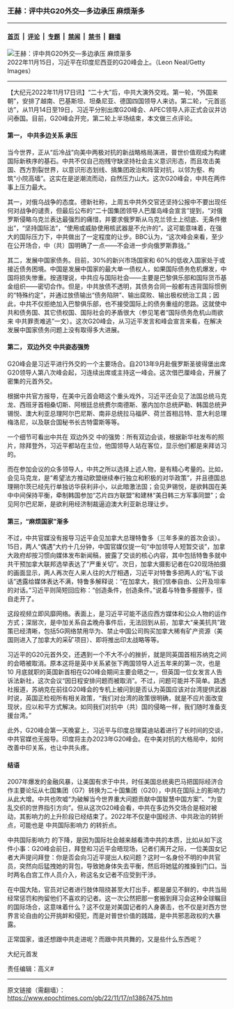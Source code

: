 ### 王赫：评中共G20外交—多边承压 麻烦渐多

---

#### [首页](../../../..?n13867475) &nbsp;|&nbsp; [评论](../../../../../epoch-comment?n13867475) &nbsp;|&nbsp; [专题](../../../../../epoch-special?n13867475) &nbsp;|&nbsp; [禁闻](../../../../../epoch-news?n13867475) &nbsp;|&nbsp; [禁书](../../../../../books?n13867475) &nbsp;|&nbsp; [翻墙](https://github.com/gfw-breaker/nogfw/blob/master/README.md?n13867475)


<div><img alt="王赫：评中共G20外交—多边承压 麻烦渐多" class="attachment-djy_600_400 size-djy_600_400 wp-post-image" src="https://i.epochtimes.com/assets/uploads/2022/11/id13866699-GettyImages-1441553105-600x400.jpg"/>
<div class="caption">
 2022年11月15日，习近平在印度尼西亚的G20峰会上。（Leon Neal/Getty Images）
</div></div><hr/><div class="post_content" id="artbody" itemprop="articleBody">
 <!-- article content begin -->
 <p>
  【大纪元2022年11月17日讯】“二十大”后，中共大演外交戏。第一轮，“外国来朝”，安排了越南、巴基斯坦、坦桑尼亚、德国四国领导人来访。第二轮，“元首巡访”，从11月14日至19日，习近平分别出席G20峰会、APEC领导人非正式会议并访问泰国。目前，G20峰会开完，第二轮上半场结束，本文做三点评论。
 </p>
 <h4>
  第一，
  <ok href="https://www.epochtimes.com/gb/tag/%E4%B8%AD%E5%85%B1%E5%A4%9A%E8%BE%B9%E5%85%B3%E7%B3%BB.html">
   中共多边关系
  </ok>
  承压
 </h4>
 <p>
  当今世界，正从“后冷战”向美中两极对抗的新战略格局演进，普世价值观成为构建国际新秩序的基石。中共不仅自己抱残守缺坚持社会主义意识形态，而且攻击美国、西方割裂世界，以意识形态划线、搞集团政治和阵营对抗，以邻为壑、构筑“小院高墙”。这实在是逆潮流而动，自然压力山大。这次G20峰会，中共在两件事上压力最大。
 </p>
 <p>
  其一，对俄乌战争的态度。德新社称，上周五中共外交官还坚持公报中不要出现任何对战争的谴责，但最后公布的“二十国集团领导人巴厘岛峰会宣言”提到，“对俄罗斯侵略乌克兰表达最强烈的痛惜，并要求俄罗斯从乌克兰领土上彻底、无条件撤出”，“坚持国际法”，“使用或威胁使用核武器是不允许的”。这可能意味着，在强大的国际压力下，中共做出了一定程度的让步。BBC认为，“这次峰会来看，至少在公开场合，中（共）国明确了一点——不会进一步向俄罗斯靠拢。”
 </p>
 <p>
  其二，发展中国家债务。目前，30%的新兴市场国家和 60%的低收入国家处于或接近债务困境。中国是发展中国家的最大单一债权人，如果国际债务危机爆发，中国将损失惨重。按道理说，中共应与国际社会——主要是巴黎俱乐部和国际货币基金组织——密切合作。但是，中共放债不透明，其债务合同一般都有违背国际惯例的“特殊约定”，并通过放债输出“债务陷阱”、输出腐败、输出极权统治工具；因此，中共不仅拒绝加入巴黎俱乐部，也不接受国际上的债务重组的思路。这就使中共和债务国、其它债权国、国际社会的矛盾很大（参见笔者“国际债务危机山雨欲来 中共罪责难逃”一文）。这次G20峰会，从习近平发言和峰会宣言来看，在解决发展中国家债务问题上没有取得多大进展。
 </p>
 <h4>
  第二，
  <ok href="https://www.epochtimes.com/gb/tag/%E5%8F%8C%E8%BE%B9%E5%A4%96%E4%BA%A4.html">
   双边外交
  </ok>
  中共姿态强势
 </h4>
 <p>
  G20峰会是习近平进行外交的一个主要场合。自2013年9月赴俄罗斯圣彼得堡出席G20领导人第八次峰会起，习连续出席或主持这一峰会。这次借巴厘峰会，开展了密集的元首外交。
 </p>
 <p>
  根据中共官方报导，在美中元首会晤这个重头戏外，习近平还会见了法国总统马克龙、西班牙首相桑切斯、阿根廷总统费尔南德斯、塞内加尔总统萨勒、韩国总统尹锡悦、澳大利亚总理阿尔巴尼斯、南非总统拉马福萨、荷兰首相吕特、意大利总理梅洛尼，以及联合国秘书长古特雷斯等等。
 </p>
 <p>
  一个细节可看出中共在
  <ok href="https://www.epochtimes.com/gb/tag/%E5%8F%8C%E8%BE%B9%E5%A4%96%E4%BA%A4.html">
   双边外交
  </ok>
  中的强势：所有双边会谈，根据新华社发布的照片，除拜登外，习近平都站在主位，他国领导人站在客位，显示他们都是来拜访习的。
 </p>
 <p>
  而在参加会议的众多领导人，中共之所以选择上述人物，是有精心考量的。比如，会见马克龙，是“希望法方推动欧盟继续奉行独立和积极的对华政策”，并且德国总理朔尔茨已经先行单独访华获利非小，以此暗激法国；会见尹锡悦，是欲韩国在美中中间保持平衡，牵制韩国参加“芯片四方联盟”和建林“美日韩三方军事同盟”；会见阿尔巴尼斯，是欲利用经济制裁逼迫澳大利亚新总理让步。
 </p>
 <h4>
  第三，“麻烦国家”渐多
 </h4>
 <p>
  不过，中共官媒没有报导习近平会见加拿大总理特鲁多（三年多来的首次会谈）。15日，两人“偶遇”大约十几分钟，中国官媒仅提一句“中加领导人短暂交谈”，加拿大政府却按习惯向媒体发布新闻稿，披露了交谈的核心内容，其中包括特鲁多就中共干预加拿大联邦选举表达了“严重关切”。次日，加拿大摄影记者在G20现场拍摄的画面显示，两人再次在人来人往的大厅相遇，习近平对特鲁多把两人的“私下谈话”透露给媒体表达不满，特鲁多解释说：“在加拿大，我们信奉自由、公开及坦率的对话。”习近平则简短回应称：“创造条件，创造条件。”说着与特鲁多握握手，径自走开了。
 </p>
 <p>
  这段视频立即风靡网络。表面上，是习近平可能不适应西方媒体和公众人物的运作方式；深层次，是中加关系自孟晚舟事件后，无法回到从前，加拿大“亲美抗共”政策已经清晰，包括5G网络禁用华为、禁止中国公司购买加拿大稀有矿产资源（美国则进入了加拿大的采矿项目）、即将推出印太战略等等。
 </p>
 <p>
  习近平的G20元首外交，还遇到一个不大不小的挫折，就是同英国首相苏纳克之间的会晤被取消。原本这将是英中关系紧张下两国领导人近五年来的第一次，也是 10 月底就职的英国新首相在G20峰会期间主要会晤之一，但英国一位女发言人告诉法新社，这次会议“因日程安排问题而被取消”。不过，问题可能并不简单。路透社报道，苏纳克在前往G20峰会的专机上被问到是否认为英国应该对台湾提供武器时说，英国正检视所有相关政策，“我们对台湾的政策很明确，就是不应片面改变现状，应以和平方式解决。如同我们对抗中（共）国的侵略一样，我们随时准备支援台湾。”
 </p>
 <p>
  此外，G20峰会第一天晚宴上，习近平与印度总理莫迪站着进行了长时间的交谈，中共官媒也无报导。印度将主办2023年G20峰会。在中美对抗的大格局中，如何改善中印关系，也让中共头疼。
 </p>
 <h4>
  结语
 </h4>
 <p>
  2007年爆发的金融风暴，让美国有求于中共，时任美国总统奥巴马把国际经济合作主要论坛从七国集团（G7）转换为二十国集团（G20），中共在国际上的影响力从此大增。中共也吹嘘“为破解当今世界重大问题贡献中国智慧中国方案”、“为变乱交织的世界指引方向”。但从这次G20峰会看，中共在多边外交场合是相对被动，其影响力的上升阶段已经结束了。2022年不仅是中国经济、中共政治的转折点，可能也是
  <ok href="https://www.epochtimes.com/gb/tag/%E4%B8%AD%E5%85%B1%E5%9B%BD%E9%99%85%E5%BD%B1%E5%93%8D%E5%8A%9B.html">
   中共国际影响力
  </ok>
  的转折点。
 </p>
 <p>
  <ok href="https://www.epochtimes.com/gb/tag/%E4%B8%AD%E5%85%B1%E5%9B%BD%E9%99%85%E5%BD%B1%E5%93%8D%E5%8A%9B.html">
   中共国际影响力
  </ok>
  的下降，是因为国际社会越来越看清中共的本质，比如从如下这件小事：G20峰会前日，拜登和习近平会晤现场，记者们离开之际，一位美国女记者大声提问拜登：你是否会向习近平提出人权问题？这时一名身份不明的中共官员，突然向后猛拽她的背包，导致她身体失去平衡，然后将她猛的推搡到门口。当时两名白宫工作人员介入，称这名女记者不应受到干涉。
 </p>
 <p>
  在中国大陆，官员对记者进行肢体阻挠甚至大打出手，都是屡见不鲜的，中共当局经常惩罚和拘留他们不喜欢的记者。这一次公然把那一套搬到拜习会这种全球瞩目的国际场合，这意味着什么？这不仅是对美国记者的人身袭击，也不仅是对西方世界言论自由的公开挑衅和侵犯，而是对普世价值的践踏，是中共邪恶政权的大暴露。
 </p>
 <p>
  正常国家，谁还想跟中共走进呢？而跟中共共舞的，又是些什么东西呢？
 </p>
 <p>
  大纪元首发
 </p>
 <p>
  责任编辑：高义#
 </p>
 <!-- article content end -->
 <div id="below_article_ad">
 </div>
</div>


---

原文链接（需翻墙）：https://www.epochtimes.com/gb/22/11/17/n13867475.htm
